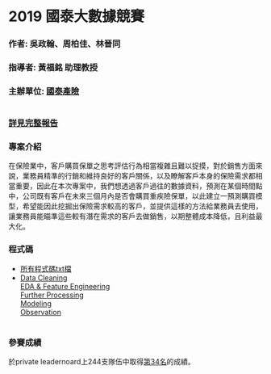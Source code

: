 # 2019 國泰大數據競賽
### 作者: 吳政翰、周柏佳、林晉同
### 指導者: 黃福銘 助理教授
### 主辦單位: [國泰產險](https://tbrain.trendmicro.com.tw/Competitions/Details/7)
#  
### [詳見完整報告](https://github.com/albert0796/MachineLearning/blob/master/Competition_Cathlife/report/IF_%E5%88%86%E6%9E%90%E8%AA%AA%E6%98%8E%E6%9B%B8.pdf)
### 專案介紹  
在保險業中，客戶購買保單之思考評估行為相當複雜且難以捉摸，對於銷售方面來說，業務員精準的行銷和維持良好的客戶關係，以及瞭解客戶本身的保險需求都相當重要，因此在本次專案中，我們想透過客戶過往的數據資料，預測在某個時間點中，公司既有客戶在未來三個月內是否會購買重疾險保單，以此建立一預測購買模型，希望能因此挖掘出保險需求較高的客戶，並提供這樣的方法給業務員去使用，讓業務員能瞄準這些較有潛在需求的客戶去做銷售，以期整體成本降低，且利益最大化。
### 程式碼  
* [所有程式碼txt檔](https://github.com/albert0796/MachineLearning/blob/master/Competition_Cathlife/code/IF_%E7%A8%8B%E5%BC%8F%E7%A2%BC.txt)  
* [Data Cleaning](https://github.com/albert0796/MachineLearning/tree/master/Competition_Cathlife/code/Data%20Cleaning)  
[EDA & Feature Engineering](https://github.com/albert0796/MachineLearning/tree/master/Competition_Cathlife/code/EDA%20%26%20Feature%20Engineering)  
[Further Processing](https://github.com/albert0796/MachineLearning/tree/master/Competition_Cathlife/code/Further%20Processing)  
[Modeling](https://github.com/albert0796/MachineLearning/tree/master/Competition_Cathlife/code/Modeling)  
[Observation](https://github.com/albert0796/MachineLearning/tree/master/Competition_Cathlife/code/Observation)  
#  
### 參賽成績  
於private leadernoard上244支隊伍中取得[第34名](https://tbrain.trendmicro.com.tw/Competitions/Details/7)的成績。
